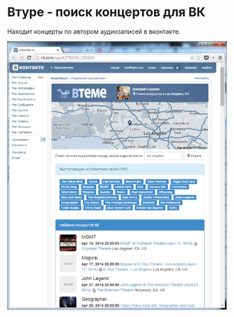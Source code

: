 Втуре - поиск концертов для ВК
===========

Находит концерты по автором аудиозаписей в вконтакте.

![vtoure app on vk](/pr/beta-v2.png "vtoure app on vk")
